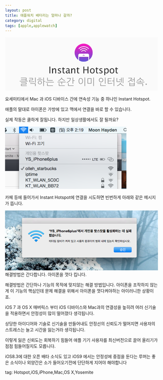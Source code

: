 ```yaml
---
layout: post
title: 애플워치 배터리는 얼마나 갈까?
category: digital
tags: [apple,applewatch]
---
```

![인스턴트 핫스팟](/images/posts/instant_hotspot_01.png)

요세미티에서 Mac 과 iOS 디바이스 간에 연속성 기능 중 하나인 Instant Hotspot.

애플의 말대로 아이폰은 가방에 있고 맥에서 연결을 바로 할 수 있습니다.

실제 작동은 쿨하게 잘됩니다. 하지만 일상생활에서도 잘 될까요?

![인스턴트 핫스팟](/images/posts/instant_hotspot_02.png)

카페 등에 들어가서 Instant Hotspot에 연결을 시도하면 빈번하게 아래와 같은 메시지가 뜹니다.

![인스턴트 핫스팟](/images/posts/instant_hotspot_03.png)
해결방법은 간다합니다. 아이폰을 껏다 킵니다.

해결방법은 간단하나 기능의 목적에 맞지않는 해결 방법입니다. 아이폰을 조작하지 않는게 이 기능의 핵심인데 문제 해결을 위해서 아이폰을 껏다켜야하는 아이러니한 상황이죠.



iOS 7 과 OS X 매버릭스 부터 iOS 디바이스와 Mac과의 연결성을 높히려 여러 신기술을 적용하면서 안정성이 많이 떨어졌다 생각됩니다.



상당한 아이디어와 기술로 신기술을 만들어내도 안정선의 신뢰도가 떨어지면 사용자의 스트레스는 늘고 시간을 잃는거라 생각됩니다.



이렇게 잃은 신뢰도는 회복하기 힘들어 애플 기기 사용자를 최신버전으로 끌어 올리기가 점점 힘들어질지도 모릅니다.



iOS8.3에 대한 오픈 배타 소식도 있고 iOS9 에서는 안정성에 중점을 둔다는 루머는 좋은 소식이나 외양간은 소가 들어오기전에 단단하게 지어야 해야합니다

tag: Hotspot,iOS,iPhone,Mac,OS X,Yosemite